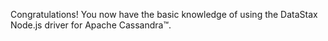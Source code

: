 Congratulations! You now have the basic knowledge of using the DataStax Node.js driver for Apache Cassandra™.
